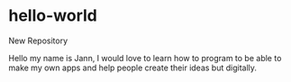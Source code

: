 # hello-world
New Repository

Hello my name is Jann, I would love to learn how to program to be able to make my own apps and help people create their ideas but digitally.
